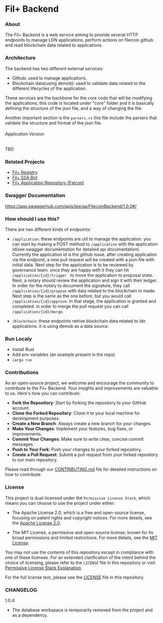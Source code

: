 # Fil+ Backend

### About

The Fil+ Backend is a web service aiming to provide several HTTP
endpoints to manage LDN applications, perform actions on filecoin
github and read blockchain data related to applications.

### Architecture

The backend has two different external services:

* Github:
    used to manage applications.
* Blockchain data(using demob): used to validate data related to the
  different lifecycles of the application.

These services are the backbone for the core code that will be
modifying the applications, this code is located under "core" folder
and it is basically defining the structure of the json file, and a way
of changing the file.

Another important section is the `parsers.rs` this file include the
parsers that validate the structure and format of the json file.

###### Application Version
TBD


### Related Projects
- [Fil+ Registry](https://github.com/filecoin-project/filplus-registry)
- [Fil+ SSA Bot](https://github.com/filecoin-project/filplus-ssa-bot)
- [Fil+ Application Repository (Falcon)](https://github.com/filecoin-project/filecoin-plus-falcon)

### Swagger Documentation

https://app.swaggerhub.com/apis/jesraa/FilecoinBackend/1.0.0#/

### How should I use this?
There are two different kinds of endpoints:
* `/application`: these endpoints are util to manage the application.
  you can start by making a POST method to `/application` with the
  application id(see swagger documentation for detailed api
  documentation). Currently the application id is the github issue.
  after creating application via the endpoint, a new pull request will
  be created with a json file with initial data. Next step for the
  application is to be reviewed by governance team. once they are
  happy with it they can hit `/application/{id}/trigger ` to move the
  application to proposal state.
  Next, a notary should review the application and sign it with their
  ledger. In order for the notary to document the signature, they call
  `/application/{id}/propose` with data related to the blockchain tx
  made. Next step is the same as the one before, but you would call
  `/application/{id}/approve`. In that stage, the application is
  granted and completed. in order to merge the pull request you can
  call `/application/{id}/merge`.

* `/blockchain`: these endpoints retrive blockchain data related to
  ldn applications. it is using demob as a data source.

### Run Localy

- Install Rust
- Add env variables (an example present in the repo)
- `cargo run` 

### Contributions
As an open-source project, we welcome and encourage the community to contribute to the Fil+ Backend. Your insights and improvements are valuable to us. Here's how you can contribute:

- **Fork the Repository**: Start by forking the repository to your GitHub account.
- **Clone the Forked Repository**: Clone it to your local machine for development purposes.
- **Create a New Branch**: Always create a new branch for your changes.
- **Make Your Changes**: Implement your features, bug fixes, or improvements.
- **Commit Your Changes**: Make sure to write clear, concise commit messages.
- **Push to Your Fork**: Push your changes to your forked repository.
- **Create a Pull Request**: Submit a pull request from your forked repository to our main repository.

Please read through our [CONTRIBUTING.md](CONTRIBUTING.md) file for detailed instructions on how to contribute.

### License
This project is dual-licensed under the `Permissive License Stack`, which means you can choose to use the project under either:

- The Apache License 2.0, which is a free and open-source license, focusing on patent rights and copyright notices. For more details, see the [Apache License 2.0](https://www.apache.org/licenses/LICENSE-2.0).

- The MIT License, a permissive and open-source license, known for its broad permissions and limited restrictions. For more details, see the [MIT License](https://opensource.org/licenses/MIT).

You may not use the contents of this repository except in compliance with one of these licenses. For an extended clarification of the intent behind the choice of licensing, please refer to the `LICENSE` file in this repository or visit [Permissive License Stack Explanation](https://protocol.ai/blog/announcing-the-permissive-license-stack/).

For the full license text, please see the [LICENSE](LICENSE) file in this repository.

### CHANGELOG
1.0.4
- The database workspace is temporarily removed from the project and as a dependency.